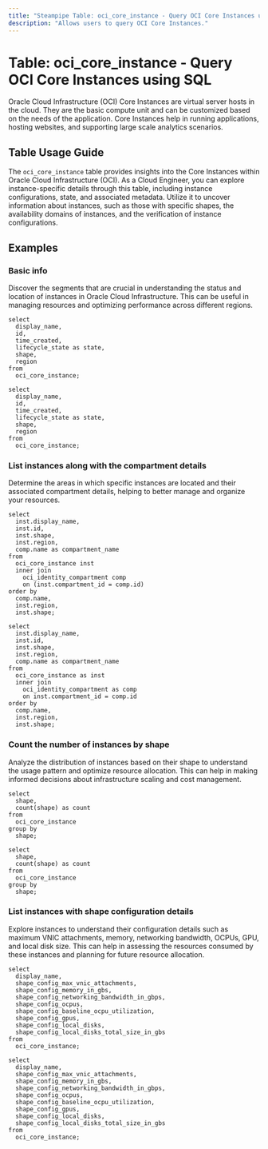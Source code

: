 ```yaml
---
title: "Steampipe Table: oci_core_instance - Query OCI Core Instances using SQL"
description: "Allows users to query OCI Core Instances."
---
```


# Table: oci_core_instance - Query OCI Core Instances using SQL

Oracle Cloud Infrastructure (OCI) Core Instances are virtual server hosts in the cloud. They are the basic compute unit and can be customized based on the needs of the application. Core Instances help in running applications, hosting websites, and supporting large scale analytics scenarios.

## Table Usage Guide

The `oci_core_instance` table provides insights into the Core Instances within Oracle Cloud Infrastructure (OCI). As a Cloud Engineer, you can explore instance-specific details through this table, including instance configurations, state, and associated metadata. Utilize it to uncover information about instances, such as those with specific shapes, the availability domains of instances, and the verification of instance configurations.

## Examples

### Basic info
Discover the segments that are crucial in understanding the status and location of instances in Oracle Cloud Infrastructure. This can be useful in managing resources and optimizing performance across different regions.

```sql+postgres
select
  display_name,
  id,
  time_created,
  lifecycle_state as state,
  shape,
  region
from
  oci_core_instance;
```

```sql+sqlite
select
  display_name,
  id,
  time_created,
  lifecycle_state as state,
  shape,
  region
from
  oci_core_instance;
```

### List instances along with the compartment details
Determine the areas in which specific instances are located and their associated compartment details, helping to better manage and organize your resources.

```sql+postgres
select
  inst.display_name,
  inst.id,
  inst.shape,
  inst.region,
  comp.name as compartment_name
from
  oci_core_instance inst
  inner join
    oci_identity_compartment comp
    on (inst.compartment_id = comp.id)
order by
  comp.name,
  inst.region,
  inst.shape;
```

```sql+sqlite
select
  inst.display_name,
  inst.id,
  inst.shape,
  inst.region,
  comp.name as compartment_name
from
  oci_core_instance as inst
  inner join
    oci_identity_compartment as comp
    on inst.compartment_id = comp.id
order by
  comp.name,
  inst.region,
  inst.shape;
```

### Count the number of instances by shape
Analyze the distribution of instances based on their shape to understand the usage pattern and optimize resource allocation. This can help in making informed decisions about infrastructure scaling and cost management.

```sql+postgres
select
  shape,
  count(shape) as count
from
  oci_core_instance
group by
  shape;
```

```sql+sqlite
select
  shape,
  count(shape) as count
from
  oci_core_instance
group by
  shape;
```

### List instances with shape configuration details
Explore instances to understand their configuration details such as maximum VNIC attachments, memory, networking bandwidth, OCPUs, GPU, and local disk size. This can help in assessing the resources consumed by these instances and planning for future resource allocation.

```sql+postgres
select
  display_name,
  shape_config_max_vnic_attachments,
  shape_config_memory_in_gbs,
  shape_config_networking_bandwidth_in_gbps,
  shape_config_ocpus,
  shape_config_baseline_ocpu_utilization,
  shape_config_gpus,
  shape_config_local_disks,
  shape_config_local_disks_total_size_in_gbs
from
  oci_core_instance;
```

```sql+sqlite
select
  display_name,
  shape_config_max_vnic_attachments,
  shape_config_memory_in_gbs,
  shape_config_networking_bandwidth_in_gbps,
  shape_config_ocpus,
  shape_config_baseline_ocpu_utilization,
  shape_config_gpus,
  shape_config_local_disks,
  shape_config_local_disks_total_size_in_gbs
from
  oci_core_instance;
```